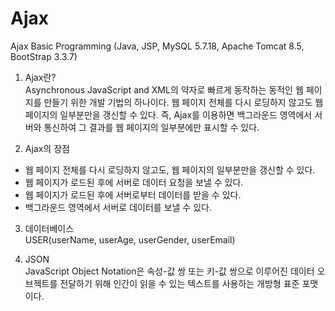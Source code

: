 # Ajax
Ajax Basic Programming  (Java, JSP, MySQL 5.7.18, Apache Tomcat 8.5, BootStrap 3.3.7)
  
1. Ajax란?  
Asynchronous JavaScript and XML의 약자로 빠르게 동작하는 동적인 웹 페이지를 만들기 위한 개발 기법의 하나이다. 웹 페이지 전체를 다시 로딩하지 않고도 웹 페이지의 일부분만을 갱신할 수 있다. 즉, Ajax를 이용하면 백그라운드 영역에서 서버와 통신하여 그 결과를 웹 페이지의 일부분에만 표시할 수 있다.

2. Ajax의 장점  
-  웹 페이지 전체를 다시 로딩하지 않고도, 웹 페이지의 일부분만을 갱신할 수 있다.
-  웹 페이지가 로드된 후에 서버로 데이터 요청을 보낼 수 있다.
-  웹 페이지가 로드된 후에 서버로부터 데이터를 받을 수 있다.
-  백그라운드 영역에서 서버로 데이터를 보낼 수 있다.
  
3. 데이터베이스  
USER(userName, userAge, userGender, userEmail)

4. JSON  
JavaScript Object Notation은 속성-값 쌍 또는 키-값 쌍으로 이루어진 데이터 오브젝트를 전달하기 위해 인간이 읽을 수 있는 텍스트를 사용하는 개방형 표준 포맷이다.
